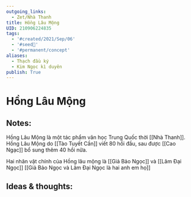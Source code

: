 ```yaml
---
outgoing_links:
  - Zet/Nhà Thanh
title: Hồng Lâu Mộng
UID: 210906224835
tags:
  - '#created/2021/Sep/06'
  - '#seed🥜'
  - '#permanent/concept'
aliases:
  - Thạch đầu ký
  - Kim Ngọc kì duyên
publish: True
---
```

# Hồng Lâu Mộng

## Notes:
Hồng Lâu Mộng là một tác phẩm văn học Trung Quốc thời [[Nhà Thanh]]. 
Hồng Lâu Mộng do [[Tào Tuyết Cần]] viết 80 hồi đầu, sau được [[Cao Ngạc]] bổ sung thêm 40 hồi nữa.

Hai nhân vật chính của Hồng lâu mộng là [[Giả Bảo Ngọc]] và [[Lâm Đại Ngọc]]
[[Giả Bảo Ngọc và Lâm Đại Ngọc là hai anh em họ]]
## Ideas & thoughts:
